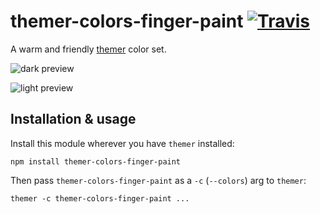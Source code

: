 # themer-colors-finger-paint [![Travis](https://img.shields.io/travis/mjswensen/themer-colors-finger-paint.svg)](https://travis-ci.org/mjswensen/themer-colors-finger-paint)

A warm and friendly [themer](https://github.com/mjswensen/themer) color set.

![dark preview](https://themer.mjswensen.com/themer-preview-swatch/themer-colors-finger-paint-dark-swatch.svg)

![light preview](https://themer.mjswensen.com/themer-preview-swatch/themer-colors-finger-paint-light-swatch.svg)

## Installation & usage

Install this module wherever you have `themer` installed:

    npm install themer-colors-finger-paint

Then pass `themer-colors-finger-paint` as a `-c` (`--colors`) arg to `themer`:

    themer -c themer-colors-finger-paint ...
